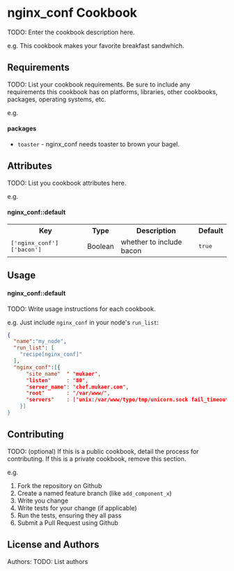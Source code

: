 nginx_conf Cookbook
===================
TODO: Enter the cookbook description here.

e.g.
This cookbook makes your favorite breakfast sandwhich.

Requirements
------------
TODO: List your cookbook requirements. Be sure to include any requirements this cookbook has on platforms, libraries, other cookbooks, packages, operating systems, etc.

e.g.
#### packages
- `toaster` - nginx_conf needs toaster to brown your bagel.

Attributes
----------
TODO: List you cookbook attributes here.

e.g.
#### nginx_conf::default
<table>
  <tr>
    <th>Key</th>
    <th>Type</th>
    <th>Description</th>
    <th>Default</th>
  </tr>
  <tr>
    <td><tt>['nginx_conf']['bacon']</tt></td>
    <td>Boolean</td>
    <td>whether to include bacon</td>
    <td><tt>true</tt></td>
  </tr>
</table>

Usage
-----
#### nginx_conf::default
TODO: Write usage instructions for each cookbook.

e.g.
Just include `nginx_conf` in your node's `run_list`:

```json
{
  "name":"my_node",
  "run_list": [
    "recipe[nginx_conf]"
  ],
  "nginx_conf":[{
      "site_name"  " "mukaer",
      "listen"     : "80",
      "server_name": "chef.mukaer.com",
      "root"       : "/var/www/",
      "servers"    : ["unix:/var/www/typo/tmp/unicorn.sock fail_timeout=0"]
    }]
}
```

Contributing
------------
TODO: (optional) If this is a public cookbook, detail the process for contributing. If this is a private cookbook, remove this section.

e.g.
1. Fork the repository on Github
2. Create a named feature branch (like `add_component_x`)
3. Write you change
4. Write tests for your change (if applicable)
5. Run the tests, ensuring they all pass
6. Submit a Pull Request using Github

License and Authors
-------------------
Authors: TODO: List authors

